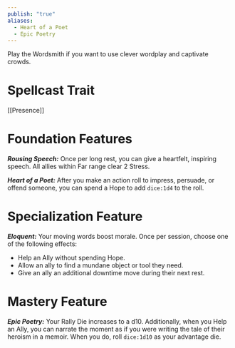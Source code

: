 ```yaml
---
publish: "true"
aliases:
  - Heart of a Poet
  - Epic Poetry
---
```

Play the Wordsmith if you want to use clever wordplay and captivate crowds.

# Spellcast Trait

[[Presence]]

# Foundation Features

***Rousing Speech:*** Once per long rest, you can give a heartfelt, inspiring speech. All allies within Far range clear 2 Stress.

***Heart of a Poet:*** After you make an action roll to impress, persuade, or offend someone, you can spend a Hope to add  `dice:1d4` to the roll.

# Specialization Feature

***Eloquent:*** Your moving words boost morale. Once per session, choose one of the following effects:

- Help an Ally without spending Hope.
- Allow an ally to find a mundane object or tool they need.
- Give an ally an additional downtime move during their next rest.

# Mastery Feature

***Epic Poetry:*** Your Rally Die increases to a d10. Additionally, when you Help an Ally, you can narrate the moment as if you were writing the tale of their heroism in a memoir. When you do, roll  `dice:1d10` as your advantage die.
